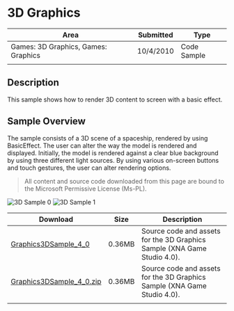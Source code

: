 # 3D Graphics

|Area|Submitted|Type|
|-|-|-|
|Games: 3D Graphics, Games: Graphics|10/4/2010|Code Sample
||||

## Description

This sample shows how to render 3D content to screen with a basic effect.

## Sample Overview

The sample consists of a 3D scene of a spaceship, rendered by using BasicEffect. The user can alter the way the model is rendered and displayed. Initially, the model is rendered against a clear blue background by using three different light sources. By using various on-screen buttons and touch gestures, the user can alter rendering options.

> All content and source code downloaded from this page are bound to the Microsoft Permissive License (Ms-PL).

![3D Sample 0](https://github.com/simondarksidej/XNAGameStudio/blob/master/Images/3Dsample0.png?raw=true)
![3D Sample 1](https://github.com/simondarksidej/XNAGameStudio/blob/master/Images/3Dsample1.png?raw=true)

Download | Size | Description
---|---|---|
[Graphics3DSample_4_0](https://github.com/simondarksidej/XNAGameStudio/tree/master/Samples/Graphics3DSample_4_0) | 0.36MB | Source code and assets for the 3D Graphics Sample (XNA Game Studio 4.0).
[Graphics3DSample_4_0.zip](https://github.com/simondarksidej/XNAGameStudioZips/raw/zips/Graphics3DSample_4_0.zip) | 0.36MB | Source code and assets for the 3D Graphics Sample (XNA Game Studio 4.0).
||||
